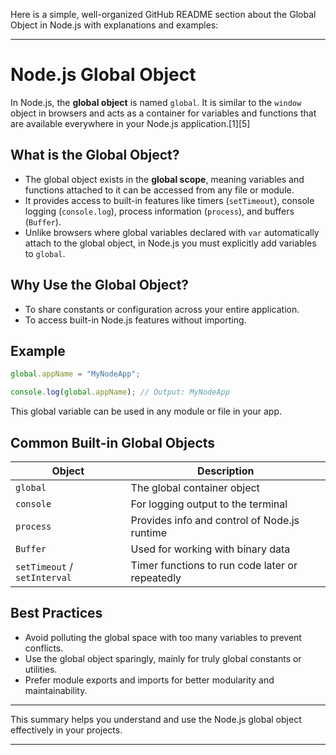 Here is a simple, well-organized GitHub README section about the Global Object in Node.js with explanations and examples:

***

# Node.js Global Object

In Node.js, the **global object** is named `global`. It is similar to the `window` object in browsers and acts as a container for variables and functions that are available everywhere in your Node.js application.[1][5]

## What is the Global Object?

- The global object exists in the **global scope**, meaning variables and functions attached to it can be accessed from any file or module.
- It provides access to built-in features like timers (`setTimeout`), console logging (`console.log`), process information (`process`), and buffers (`Buffer`).
- Unlike browsers where global variables declared with `var` automatically attach to the global object, in Node.js you must explicitly add variables to `global`.

## Why Use the Global Object?

- To share constants or configuration across your entire application.
- To access built-in Node.js features without importing.

## Example

```js
global.appName = "MyNodeApp";

console.log(global.appName); // Output: MyNodeApp
```

This global variable can be used in any module or file in your app.

## Common Built-in Global Objects

| Object         | Description                           |
|----------------|-------------------------------------|
| `global`       | The global container object          |
| `console`      | For logging output to the terminal   |
| `process`      | Provides info and control of Node.js runtime |
| `Buffer`       | Used for working with binary data    |
| `setTimeout` / `setInterval` | Timer functions to run code later or repeatedly |

## Best Practices

- Avoid polluting the global space with too many variables to prevent conflicts.
- Use the global object sparingly, mainly for truly global constants or utilities.
- Prefer module exports and imports for better modularity and maintainability.

***

This summary helps you understand and use the Node.js global object effectively in your projects.

***


